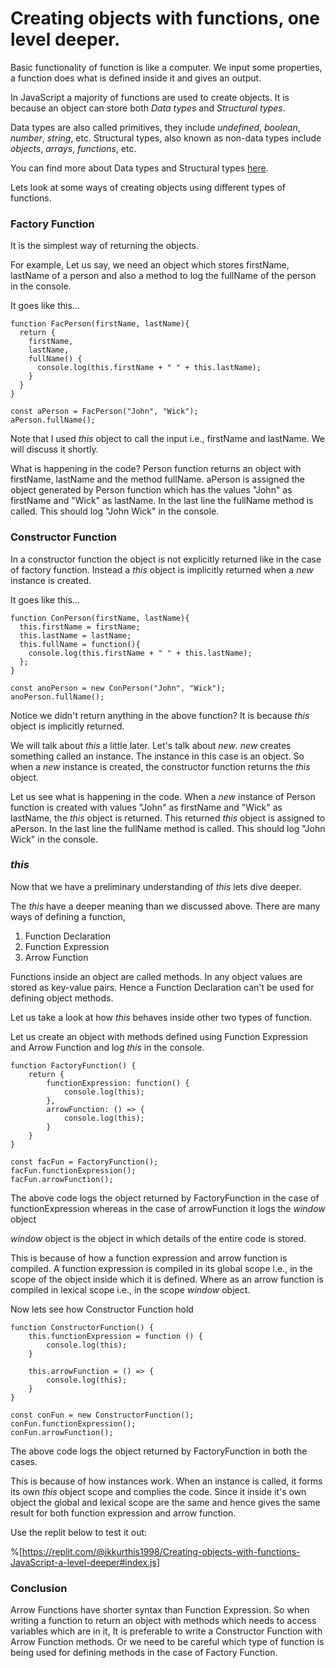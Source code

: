 # Creating objects with functions, one level deeper.

Basic functionality of function is like a computer. We input some properties, a function does what is defined inside it and gives an output.

In JavaScript a majority of functions are used to create objects.
It is because an object can store both *Data types* and *Structural types*.

Data types are also called primitives, they include *undefined*, *boolean*, *number*, *string*, etc.
Structural types, also known as non-data types include *objects*, *arrays*, *functions*, etc.

You can find more about Data types and Structural types [here](https://developer.mozilla.org/en-US/docs/Web/JavaScript/Data_structures).

Lets look at some ways of creating objects using different types of functions.

### Factory Function
It is the simplest way of returning the objects.

For example, 
Let us say, we need an object which stores firstName, lastName of a person and also a method to log the fullName of the person in the console.

It goes like this...

```
function FacPerson(firstName, lastName){
  return {
    firstName,
    lastName, 
    fullName() {
      console.log(this.firstName + " " + this.lastName);
    }
  }
}

const aPerson = FacPerson("John", "Wick");
aPerson.fullName();
```
Note that I used *this* object to call the input i.e., firstName and lastName. We will discuss it shortly.

What is happening in the code?
Person function returns an object with firstName, lastName and the method fullName.
aPerson is assigned the object generated by Person function which has the values "John" as firstName and "Wick" as lastName.
In the last line the fullName method is called. This should log "John Wick" in the console.

### Constructor Function
In a constructor function the object is not explicitly returned like in the case of factory function. Instead a *this* object is implicitly returned when a *new* instance is created.

It goes like this...

```
function ConPerson(firstName, lastName){
  this.firstName = firstName;
  this.lastName = lastName;
  this.fullName = function(){
    console.log(this.firstName + " " + this.lastName);
  };
}

const anoPerson = new ConPerson("John", "Wick");
anoPerson.fullName();
```
Notice we didn't return anything in the above function? It is because *this* object is implicitly returned.

We will talk about *this* a little later. Let's talk about *new*. 
*new* creates something called an instance. The instance in this case is an object. 
So when a *new* instance is created, the constructor function returns the *this* object. 

Let us see what is happening in the code.
When a *new* instance of Person function is created with values "John" as firstName and "Wick" as lastName, the *this* object is returned.
This returned *this* object is assigned to aPerson.
In the last line the fullName method is called. This should log "John Wick" in the console.

### *this*
Now that we have a preliminary understanding of *this* lets dive deeper.

The *this* have a deeper meaning than we discussed above.
There are many ways of defining a function,
1. Function Declaration
2. Function Expression
3. Arrow Function

Functions inside an object are called methods. In any object values are stored as key-value pairs. Hence a Function Declaration can't be used for defining object methods.

Let us take a look at how *this* behaves inside other two types of function.

Let us create an object with methods defined using Function Expression and Arrow Function and log *this* in the console.

```
function FactoryFunction() {
    return {
        functionExpression: function() {
            console.log(this);
        },
        arrowFunction: () => {
            console.log(this);
        }
    }
}

const facFun = FactoryFunction();
facFun.functionExpression();
facFun.arrowFunction();
```
The above code logs the object returned by FactoryFunction in the case of functionExpression whereas in the case of arrowFunction it logs the *window* object 

*window* object is the object in which details of the entire code is stored.

This is because of how a function expression and arrow function is compiled. A function expression is compiled in its global scope i.e., in the scope of the object inside which it is defined. Where as an arrow function is compiled in lexical scope i.e., in the scope *window* object.

Now lets see how Constructor Function hold

```
function ConstructorFunction() {
    this.functionExpression = function () {
        console.log(this);
    }

    this.arrowFunction = () => {
        console.log(this);
    }   
}

const conFun = new ConstructorFunction();
conFun.functionExpression();
conFun.arrowFunction();
```

The above code logs the object returned by FactoryFunction in both the cases.

This is because of how instances work. When an instance is called, it forms its own *this* object scope and complies the code. Since it inside it's own object the global and lexical scope are the same and hence gives the same result for both function expression and arrow function.

Use the replit below to test it out:

%[https://replit.com/@ikkurthis1998/Creating-objects-with-functions-JavaScript-a-level-deeper#index.js]

### Conclusion
Arrow Functions have shorter syntax than Function Expression. So when writing a function to return an object with methods which needs to access variables which are in it, It is preferable to write a Constructor Function with Arrow Function methods. Or we need to be careful which type of function is being used for defining methods in the case of Factory Function.
